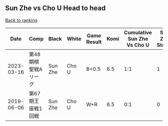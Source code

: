 ## Sun Zhe vs Cho U Head to head

[Back to ranking](../../index.md)




| **Date** | **Comp** | **Black** | **White** | **Game Result** | **Komi** | **Cumulative Sun Zhe Vs Cho U** | **Sun Zhe Streak** | **Cho U Streak** | 
| --- | --- | --- | --- | --- | --- | --- | --- | --- |
| 2023-03-16 | 第48期棋聖戦Aリーグ | Sun Zhe | Cho U | B+0.5 | 6.5 | 1:1 | 1 | 0 | 
| 2019-06-06 | 第67期王座戦1回戦 | Sun Zhe | Cho U | W+R | 6.5 | 0:1 | 0 | 1 |




